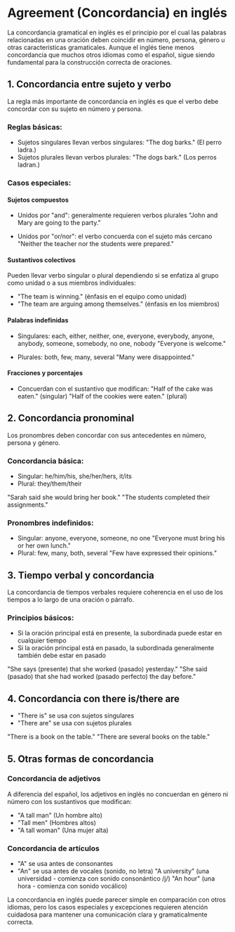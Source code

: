 # Agreement (Concordancia) en inglés

La concordancia gramatical en inglés es el principio por el cual las palabras relacionadas en una oración deben coincidir en número, persona, género u otras características gramaticales. Aunque el inglés tiene menos concordancia que muchos otros idiomas como el español, sigue siendo fundamental para la construcción correcta de oraciones.

## 1. Concordancia entre sujeto y verbo

La regla más importante de concordancia en inglés es que el verbo debe concordar con su sujeto en número y persona.

### Reglas básicas:
- Sujetos singulares llevan verbos singulares: "The dog barks." (El perro ladra.)
- Sujetos plurales llevan verbos plurales: "The dogs bark." (Los perros ladran.)

### Casos especiales:

#### Sujetos compuestos
- Unidos por "and": generalmente requieren verbos plurales
  "John and Mary are going to the party."

- Unidos por "or/nor": el verbo concuerda con el sujeto más cercano
  "Neither the teacher nor the students were prepared."

#### Sustantivos colectivos
Pueden llevar verbo singular o plural dependiendo si se enfatiza al grupo como unidad o a sus miembros individuales:
- "The team is winning." (énfasis en el equipo como unidad)
- "The team are arguing among themselves." (énfasis en los miembros)

#### Palabras indefinidas
- Singulares: each, either, neither, one, everyone, everybody, anyone, anybody, someone, somebody, no one, nobody
  "Everyone is welcome."

- Plurales: both, few, many, several
  "Many were disappointed."

#### Fracciones y porcentajes
- Concuerdan con el sustantivo que modifican:
  "Half of the cake was eaten." (singular)
  "Half of the cookies were eaten." (plural)

## 2. Concordancia pronominal

Los pronombres deben concordar con sus antecedentes en número, persona y género.

### Concordancia básica:
- Singular: he/him/his, she/her/hers, it/its
- Plural: they/them/their

"Sarah said she would bring her book."
"The students completed their assignments."

### Pronombres indefinidos:
- Singular: anyone, everyone, someone, no one
  "Everyone must bring his or her own lunch."
- Plural: few, many, both, several
  "Few have expressed their opinions."

## 3. Tiempo verbal y concordancia

La concordancia de tiempos verbales requiere coherencia en el uso de los tiempos a lo largo de una oración o párrafo.

### Principios básicos:
- Si la oración principal está en presente, la subordinada puede estar en cualquier tiempo
- Si la oración principal está en pasado, la subordinada generalmente también debe estar en pasado

"She says (presente) that she worked (pasado) yesterday."
"She said (pasado) that she had worked (pasado perfecto) the day before."

## 4. Concordancia con there is/there are

- "There is" se usa con sujetos singulares
- "There are" se usa con sujetos plurales

"There is a book on the table."
"There are several books on the table."

## 5. Otras formas de concordancia

### Concordancia de adjetivos
A diferencia del español, los adjetivos en inglés no concuerdan en género ni número con los sustantivos que modifican:
- "A tall man" (Un hombre alto)
- "Tall men" (Hombres altos)
- "A tall woman" (Una mujer alta)

### Concordancia de artículos
- "A" se usa antes de consonantes
- "An" se usa antes de vocales (sonido, no letra)
  "A university" (una universidad - comienza con sonido consonántico /j/)
  "An hour" (una hora - comienza con sonido vocálico)

La concordancia en inglés puede parecer simple en comparación con otros idiomas, pero los casos especiales y excepciones requieren atención cuidadosa para mantener una comunicación clara y gramaticalmente correcta.